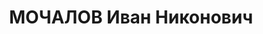 ---
title: МОЧАЛОВ Иван Никонович
description: 'Род. в 1904, Кировская обл., Котельничский р-н, Макарьевский с/с, дер.
  Мочаловы, русский. Проживал: г. Киев. Военный инженер 3 ранга, начальник окружной
  химической лаборатории при военном складе № 64.

  Обв. по ст. 54 пп. 1 "б", 8, 11 УК УССР. Приговор: ВК ВС СССР, 25.12.1937 – ВМН
  и лишение воинского звания "военный инженер 3 ранга".

  Реабилитирован 10.11.1956'
---